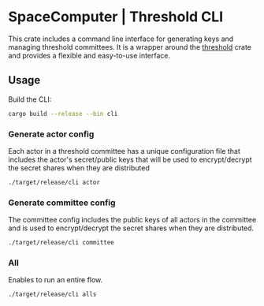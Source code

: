 # SpaceComputer | Threshold CLI

This crate includes a command line interface for generating keys and managing threshold committees.
It is a wrapper around the [threshold](../threshold/README.md) crate and provides a flexible and easy-to-use interface.

## Usage

Build the CLI:

```bash
cargo build --release --bin cli
```

### Generate actor config

Each actor in a threshold committee has a unique configuration file that includes the actor's secret/public keys that will be used to encrypt/decrypt the secret shares when they are distributed

```bash
./target/release/cli actor
```


### Generate committee config

The committee config includes the public keys of all actors in the committee and is used to encrypt/decrypt the secret shares when they are distributed.

```bash
./target/release/cli committee
```

### All

Enables to run an entire flow.

```bash
./target/release/cli alls
```